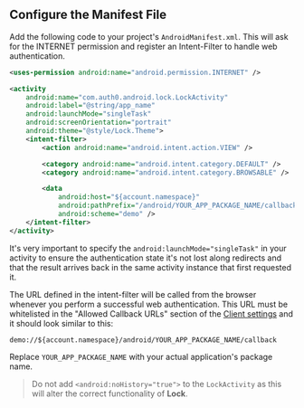 ## Configure the Manifest File

Add the following code to your project's `AndroidManifest.xml`. This will ask for the INTERNET permission and register an Intent-Filter to handle web authentication.

```xml
<uses-permission android:name="android.permission.INTERNET" />

<activity
    android:name="com.auth0.android.lock.LockActivity"
    android:label="@string/app_name"
    android:launchMode="singleTask"
    android:screenOrientation="portrait"
    android:theme="@style/Lock.Theme">
    <intent-filter>
        <action android:name="android.intent.action.VIEW" />

        <category android:name="android.intent.category.DEFAULT" />
        <category android:name="android.intent.category.BROWSABLE" />

        <data
            android:host="${account.namespace}"
            android:pathPrefix="/android/YOUR_APP_PACKAGE_NAME/callback"
            android:scheme="demo" />
    </intent-filter>
</activity>
```

It's very important to specify the `android:launchMode="singleTask"` in your activity to ensure the authentication state it's not lost along redirects and that the result arrives back in the same activity instance that first requested it.


The URL defined in the intent-filter will be called from the browser whenever you perform a successful web authentication. This URL must be whitelisted in the "Allowed Callback URLs" section of the [Client settings](https://manage.auth0.com/#/clients) and it should look similar to this:

```
demo://${account.namespace}/android/YOUR_APP_PACKAGE_NAME/callback
```

Replace `YOUR_APP_PACKAGE_NAME` with your actual application's package name.


> Do not add `<android:noHistory="true">` to the `LockActivity` as this will alter the correct functionality of **Lock**.
